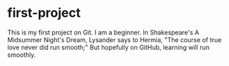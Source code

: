 # first-project
This is my first project on Git. I am a beginner.
In Shakespeare's A Midsummer Night's Dream, Lysander says to Hermia, 
"The course of true love never did run smooth;"
But hopefully on GitHub, learning will run smoothly.
